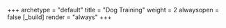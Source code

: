 +++ 
archetype = "default" 
title = "Dog Training" 
weight = 2
alwaysopen = false
[_build]
  render = "always"
+++